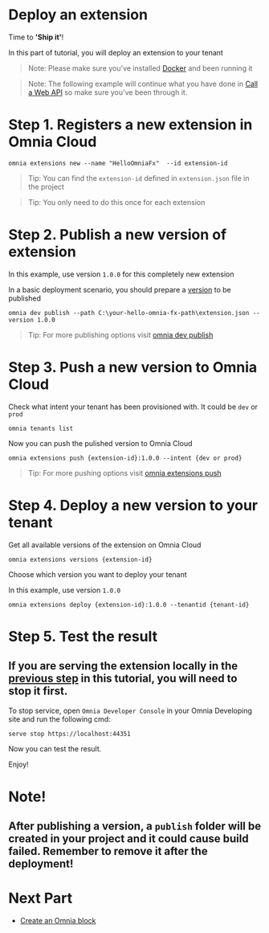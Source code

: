 # Deploy an extension

Time to **'Ship it'**!

In this part of tutorial, you will deploy an extension to your tenant

>Note: Please make sure you've installed [Docker](https://github.com/preciofishbone/OmniaFx/tree/master/docs/tutorials/getting-started#docker) and been running it

>Note: The following example will continue what you have done in [Call a Web API](../call-web-api#call-a-web-api) so make sure you've been through it.

# Step 1. Registers a new extension in Omnia Cloud

```
omnia extensions new --name "HelloOmniaFx"  --id extension-id
```

>Tip: You can find the `extension-id` defined in `extension.json` file in the project

>Tip: You only need to do this once for each extension

# Step 2. Publish a new version of extension

In this example, use version `1.0.0` for this completely new extension

In a basic deployment scenario, you should prepare a [version](../../../cli#versioning-reference) to be published


```
omnia dev publish --path C:\your-hello-omnia-fx-path\extension.json --version 1.0.0
```

>Tip: For more publishing options visit [omnia dev publish](../../../cli#omnia-dev-publish)

# Step 3. Push a new version to Omnia Cloud

Check what intent your tenant has been provisioned with. It could be `dev` or `prod`

```
omnia tenants list
```

Now you can push the pulished version to Omnia Cloud

```
omnia extensions push {extension-id}:1.0.0 --intent {dev or prod}
```

>Tip: For more pushing options visit [omnia extensions push](../../../cli#omnia-extensions-push)

# Step 4. Deploy a new version to your tenant

Get all available versions of the extension on Omnia Cloud

```
omnia extensions versions {extension-id}
```

Choose which version you want to deploy your tenant

In this example, use version `1.0.0`

```
omnia extensions deploy {extension-id}:1.0.0 --tenantid {tenant-id}
```

# Step 5. Test the result

## If you are serving the extension locally in the [previous step](../create-extension#step-5-serve-the-extension-locally) in this tutorial, you will need to stop it first. 

To stop service, open `Omnia Developer Console` in your Omnia Developing site and run the following cmd:

```
serve stop https://localhost:44351
```

Now you can test the result.

Enjoy!

# Note!

## After publishing a version, a `publish` folder will be created in your project and it could cause build failed. Remember to remove it after the deployment!

# Next Part
-   [Create an Omnia block](../create-omnia-block#create-an-omnia-block)